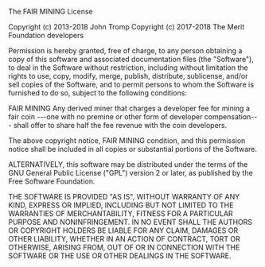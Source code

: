 The FAIR MINING License

Copyright (c) 2013-2018 John Tromp
Copyright (c) 2017-2018 The Merit Foundation developers

Permission is hereby granted, free of charge, to any person obtaining a copy
of this software and associated documentation files (the "Software"), to deal
in the Software without restriction, including without limitation the rights
to use, copy, modify, merge, publish, distribute, sublicense, and/or sell
copies of the Software, and to permit persons to whom the Software is
furnished to do so, subject to the following conditions:

FAIR MINING
Any derived miner that charges a developer fee for mining a fair coin
---one with no premine or other form of developer compensation---
shall offer to share half the fee revenue with the coin developers.

The above copyright notice, FAIR MINING condition, and this permission notice
shall be included in all copies or substantial portions of the Software.


ALTERNATIVELY, this software may be distributed under the terms of the
GNU General Public License ("GPL") version 2 or later, as published by
the Free Software Foundation.

THE SOFTWARE IS PROVIDED "AS IS", WITHOUT WARRANTY OF ANY KIND, EXPRESS OR
IMPLIED, INCLUDING BUT NOT LIMITED TO THE WARRANTIES OF MERCHANTABILITY,
FITNESS FOR A PARTICULAR PURPOSE AND NONINFRINGEMENT. IN NO EVENT SHALL THE
AUTHORS OR COPYRIGHT HOLDERS BE LIABLE FOR ANY CLAIM, DAMAGES OR OTHER
LIABILITY, WHETHER IN AN ACTION OF CONTRACT, TORT OR OTHERWISE, ARISING FROM,
OUT OF OR IN CONNECTION WITH THE SOFTWARE OR THE USE OR OTHER DEALINGS IN THE
SOFTWARE.